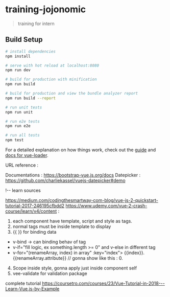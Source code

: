 # training-jojonomic

> training for intern

## Build Setup

``` bash
# install dependencies
npm install

# serve with hot reload at localhost:8080
npm run dev

# build for production with minification
npm run build

# build for production and view the bundle analyzer report
npm run build --report

# run unit tests
npm run unit

# run e2e tests
npm run e2e

# run all tests
npm test
```

For a detailed explanation on how things work, check out the [guide](http://vuejs-templates.github.io/webpack/) and [docs for vue-loader](http://vuejs.github.io/vue-loader).


URL reference :

Documentations      : https://bootstrap-vue.js.org/docs
Datepicker          : https://github.com/charliekassel/vuejs-datepicker#demo

!-- 
learn sources

https://medium.com/codingthesmartway-com-blog/vue-js-2-quickstart-tutorial-2017-246195cfbdd2
https://www.udemy.com/vue-2-crash-course/learn/v4/content :
1. each component have template, script and style as tags.
2. normal tags must be inside template to display
3. {{ }} for binding data
- v-bind -> can binding behav of tag
- v-if="fill logic, ex something.length >= 0" and v-else in different tag
- v-for="(renameArray, index) in array" :key="index">
    {{index}}. {{renameArray.attribute}} // gonna show like this : 0. 
4. Scope inside style, gonna apply just inside component self
5. vee-validate for validation package

complete tutorial https://coursetro.com/courses/23/Vue-Tutorial-in-2018---Learn-Vue.js-by-Example